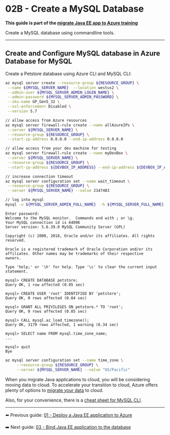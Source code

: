 # 02B - Create a MySQL Database

__This guide is part of the [migrate Java EE app to Azure training](../../README.md)__

Create a MySQL database using commandline tools.

---

## Create and Configure MySQL database in Azure Database for MySQL

Create a Petstore database using Azure CLI and MySQL CLI:

```bash
az mysql server create --resource-group ${RESOURCE_GROUP} \
 --name ${MYSQL_SERVER_NAME}  --location westus2 \
 --admin-user ${MYSQL_SERVER_ADMIN_LOGIN_NAME} \
 --admin-password ${MYSQL_SERVER_ADMIN_PASSWORD} \
 --sku-name GP_Gen5_32 \
 --ssl-enforcement Disabled \
 --version 5.7

// allow access from Azure resources
az mysql server firewall-rule create --name allAzureIPs \
 --server ${MYSQL_SERVER_NAME} \
 --resource-group ${RESOURCE_GROUP} \
 --start-ip-address 0.0.0.0 --end-ip-address 0.0.0.0

// allow access from your dev machine for testing
az mysql server firewall-rule create --name myDevBox \
 --server ${MYSQL_SERVER_NAME} \
 --resource-group ${RESOURCE_GROUP} \
 --start-ip-address ${DEVBOX_IP_ADDRESS} --end-ip-address ${DEVBOX_IP_ADDRESS}

// increase connection timeout
az mysql server configuration set --name wait_timeout \
 --resource-group ${RESOURCE_GROUP} \
 --server ${MYSQL_SERVER_NAME} --value 2147483

// log into mysql
mysql -u ${MYSQL_SERVER_ADMIN_FULL_NAME}  -h ${MYSQL_SERVER_FULL_NAME} -P 3306 -p
```
```text
Enter password:
Welcome to the MySQL monitor.  Commands end with ; or \g.
Your MySQL connection id is 64096
Server version: 5.6.39.0 MySQL Community Server (GPL)

Copyright (c) 2000, 2018, Oracle and/or its affiliates. All rights reserved.

Oracle is a registered trademark of Oracle Corporation and/or its
affiliates. Other names may be trademarks of their respective
owners.

Type 'help;' or '\h' for help. Type '\c' to clear the current input statement.

mysql> CREATE DATABASE petstore;
Query OK, 1 row affected (0.05 sec)

mysql> CREATE USER 'root' IDENTIFIED BY 'petstore';
Query OK, 0 rows affected (0.04 sec)

mysql> GRANT ALL PRIVILEGES ON petstore.* TO 'root';
Query OK, 0 rows affected (0.05 sec)

mysql> CALL mysql.az_load_timezone();
Query OK, 3179 rows affected, 1 warning (6.34 sec)
    
mysql> SELECT name FROM mysql.time_zone_name;
...

mysql> quit
Bye
```
```bash
az mysql server configuration set --name time_zone \
     --resource-group ${RESOURCE_GROUP} \
     --server ${MYSQL_SERVER_NAME} --value "US/Pacific"
```

When you migrate Java applications to cloud, you will be considering moving data to cloud. 
To accelerate your transition to cloud, 
Azure offers plenty of options to [migrate your data](https://azure.microsoft.com/en-us/services/database-migration/) 
to cloud.

Also, for your convenience, there is a [cheat sheet for MySQL CLI](http://www.mysqltutorial.org/mysql-cheat-sheet.aspx).

---
  
⬅️ Previous guide: [01 - Deploy a Java EE application to Azure](../../step-01-deploy-java-ee-app-to-azure/README.md)
  
➡️ Next guide: [03 - Bind Java EE application to the database](../../step-03-bind-java-ee-app-to-database/README.md)